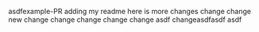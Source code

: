 asdfexample-PR
adding my readme here is more changes
change
change
new change
change
change
change
change
asdf
changeasdfasdf
asdf

